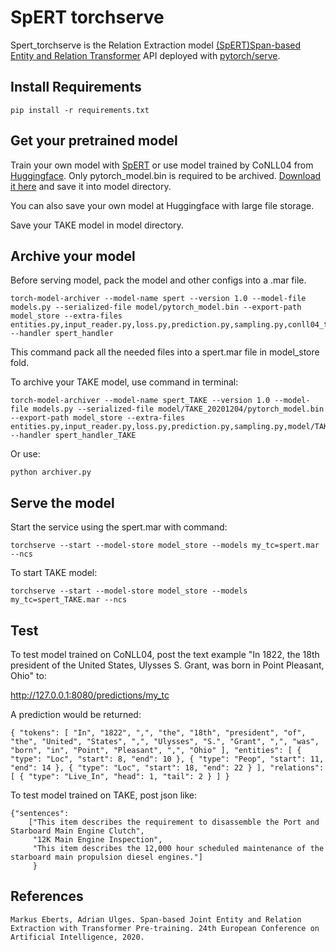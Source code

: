 # SpERT torchserve
Spert_torchserve is the Relation Extraction model [(SpERT)Span-based Entity and Relation Transformer](https://github.com/lavis-nlp/spert) API deployed with [pytorch/serve](https://github.com/pytorch/serve).

## Install Requirements

```
pip install -r requirements.txt
```

## Get your pretrained model
Train your own model with [SpERT](https://github.com/lavis-nlp/spert) or use model trained by CoNLL04 from [Huggingface](https://huggingface.co/Zichuu/spert/tree/main). Only pytorch_model.bin is required to be archived. [Download it here](https://drive.google.com/file/d/1El0v_0xEblpSRDIQ_6lxI6ZnvxqEYVBa/view?usp=sharing) and save it into model directory.

You can also save your own model at Huggingface with large file storage.

Save your TAKE model in model directory. 

## Archive your model
Before serving model, pack the model and other configs into a .mar file.

```
torch-model-archiver --model-name spert --version 1.0 --model-file models.py --serialized-file model/pytorch_model.bin --export-path model_store --extra-files entities.py,input_reader.py,loss.py,prediction.py,sampling.py,conll04_types.json --handler spert_handler
```
This command pack all the needed files into a spert.mar file in model_store fold.

To archive your TAKE model, use command in terminal:
```
torch-model-archiver --model-name spert_TAKE --version 1.0 --model-file models.py --serialized-file model/TAKE_20201204/pytorch_model.bin --export-path model_store --extra-files entities.py,input_reader.py,loss.py,prediction.py,sampling.py,model/TAKE_20201204/types.json,model/TAKE_20201204/config.json,model/TAKE_20201204/special_tokens_map.json,model/TAKE_20201204/tokenizer_config.json,model/TAKE_20201204/vocab.txt --handler spert_handler_TAKE
```

Or use:
```
python archiver.py
```

## Serve the model
Start the service using the spert.mar with command:
```
torchserve --start --model-store model_store --models my_tc=spert.mar --ncs
```

To start TAKE model:
```
torchserve --start --model-store model_store --models my_tc=spert_TAKE.mar --ncs
```

## Test
To test model trained on CoNLL04, post the text example "In 1822, the 18th president of the United States, Ulysses S. Grant, was born in Point Pleasant, Ohio" to:

http://127.0.0.1:8080/predictions/my_tc

A prediction would be returned:
```
{ "tokens": [ "In", "1822", ",", "the", "18th", "president", "of", "the", "United", "States", ",", "Ulysses", "S.", "Grant", ",", "was", "born", "in", "Point", "Pleasant", ",", "Ohio" ], "entities": [ { "type": "Loc", "start": 8, "end": 10 }, { "type": "Peop", "start": 11, "end": 14 }, { "type": "Loc", "start": 18, "end": 22 } ], "relations": [ { "type": "Live_In", "head": 1, "tail": 2 } ] }
```

To test model trained on TAKE, post json like:
```
{"sentences":
    ["This item describes the requirement to disassemble the Port and Starboard Main Engine Clutch",
     "12K Main Engine Inspection",
     "This item describes the 12,000 hour scheduled maintenance of the starboard main propulsion diesel engines."]
     }
```




## References
```
Markus Eberts, Adrian Ulges. Span-based Joint Entity and Relation Extraction with Transformer Pre-training. 24th European Conference on Artificial Intelligence, 2020.
```

